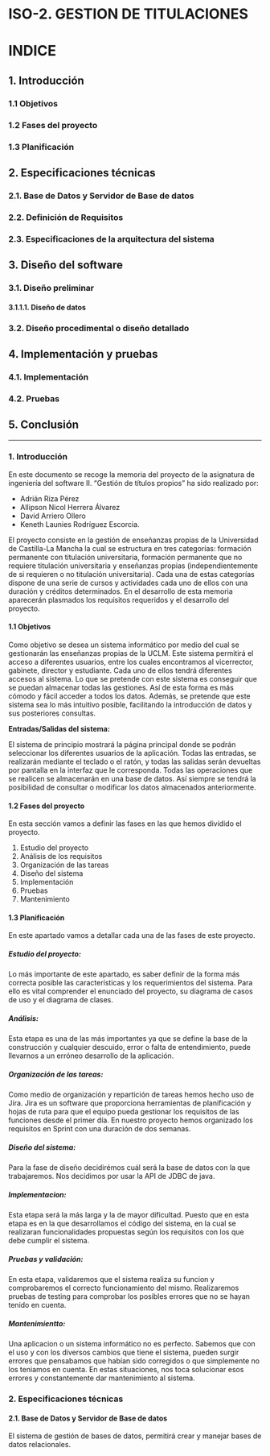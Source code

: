 # ISO-2. GESTION DE TITULACIONES

# INDICE
## 1.	Introducción
### 1.1	Objetivos 
### 1.2	Fases del proyecto
### 1.3	Planificación
 
## 2.	Especificaciones técnicas
### 2.1.	 Base de Datos y Servidor de Base de datos 
### 2.2.	 Definición de Requisitos
### 2.3.	 Especificaciones de la arquitectura del sistema

## 3.	Diseño del software
### 3.1.	 Diseño preliminar
#### 3.1.1.1.	Diseño de datos
### 3.2.	 Diseño procedimental o diseño detallado

## 4.	Implementación y pruebas
### 4.1.	 Implementación
### 4.2.	Pruebas

## 5.	Conclusión 
____________________________________________________________________________________________________________________________________________________________________

### 1. Introducción
En este documento se recoge la memoria del proyecto de la asignatura de ingeniería del software II. “Gestión de títulos propios” ha sido realizado por:
-	Adrián Riza Pérez
-	Allipson Nicol Herrera Álvarez
-	David Arriero Ollero
-	Keneth Launies Rodríguez Escorcia.

El proyecto consiste en la gestión de enseñanzas propias de la Universidad de Castilla-La Mancha la cual se estructura en tres categorías: formación permanente con titulación universitaria, formación permanente que no requiere titulación universitaria y enseñanzas propias (independientemente de si requieren o no titulación universitaria).
Cada una de estas categorías dispone de una serie de cursos y actividades cada uno de ellos con una duración y créditos determinados. En el desarrollo de esta memoria aparecerán plasmados los requisitos requeridos y el desarrollo del proyecto.

#### 1.1 Objetivos
Como objetivo se desea un sistema informático por medio del cual se gestionarán las enseñanzas propias de la UCLM. Este sistema permitirá el acceso a diferentes usuarios, entre los cuales encontramos al vicerrector, gabinete, director y estudiante. Cada uno de ellos tendrá diferentes accesos al sistema.
Lo que se pretende con este sistema es conseguir que se puedan almacenar todas las gestiones. Así de esta forma es más cómodo y fácil acceder a todos los datos. Además, se pretende que este sistema sea lo más intuitivo posible, facilitando la introducción de datos y sus posteriores consultas.

**Entradas/Salidas del sistema:**

El sistema de principio mostrará la página principal donde se podrán seleccionar los diferentes usuarios de la aplicación. Todas las entradas, se realizarán mediante el teclado o el ratón, y todas las salidas serán devueltas por pantalla en la interfaz que le corresponda.
Todas las operaciones que se realicen se almacenarán en una base de datos. Así siempre se tendrá la posibilidad de consultar o modificar los datos almacenados anteriormente.

#### 1.2 Fases del proyecto
En esta sección vamos a definir las fases en las que hemos dividido el proyecto.
1.	Estudio del proyecto
2.	Análisis de los requisitos
3.	Organización de las tareas 
4.	Diseño del sistema
5.	Implementación
6.	Pruebas
7. Mantenimiento

#### 1.3 Planificación
En este apartado vamos a detallar cada una de las fases de este proyecto. 
##### Estudio del proyecto:
Lo más importante de este apartado, es saber definir de la forma más correcta posible las características y los requerimientos del sistema. Para ello es vital comprender el enunciado del proyecto, su diagrama de casos de uso y el diagrama de clases.
##### Análisis:
Esta etapa es una de las más importantes ya que se define la base de la construcción y cualquier descuido, error o falta de entendimiento, puede llevarnos a un erróneo desarrollo de la aplicación.
##### Organización de las tareas:
Como medio de organización y repartición de tareas hemos hecho uso de Jira. Jira es un software que proporciona herramientas de planificación y hojas de ruta para que el equipo pueda gestionar los requisitos de las funciones desde el primer día. En nuestro proyecto hemos organizado los requisitos en Sprint con una duración de dos semanas. 
##### Diseño del sistema:
Para la fase de diseño decidirémos cuál será la base de datos con la que trabajaremos. Nos decidimos por usar la API de JDBC de java.
##### Implementacion:
Esta etapa será la más larga y la de mayor dificultad. Puesto que en esta etapa es en la que desarrollamos el código del sistema, en la cual se realizaran funcionalidades propuestas según los requisitos con los que debe cumplir el sistema.
##### Pruebas y validación:
En esta etapa, validaremos que el sistema realiza su funcion y comprobaremos el correcto funcionamiento del mismo. Realizaremos pruebas de testing para comprobar los posibles errores que no se hayan tenido en cuenta.
##### Mantenimientto:
Una aplicacion o un sistema informático no es perfecto. Sabemos que con el uso y con los diversos cambios que tiene el sistema, pueden surgir errores que pensabamos que habían sido corregidos o que simplemente no los teniamos en cuenta. En estas situaciones, nos toca solucionar esos errores y constantemente dar mantenimiento al sistema.

### 2.	Especificaciones técnicas
#### 2.1.	 Base de Datos y Servidor de Base de datos 
El sistema de gestión de bases de datos, permitirá crear y manejar bases de datos relacionales.

